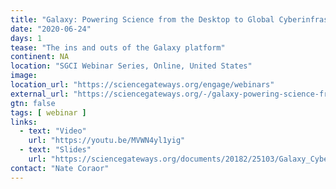 ```yaml
---
title: "Galaxy: Powering Science from the Desktop to Global Cyberinfrastructure"
date: "2020-06-24"
days: 1
tease: "The ins and outs of the Galaxy platform"
continent: NA
location: "SGCI Webinar Series, Online, United States"
image: 
location_url: "https://sciencegateways.org/engage/webinars"
external_url: "https://sciencegateways.org/-/galaxy-powering-science-from-the-desktop-to-global-cyberinfrastructure"
gtn: false
tags: [ webinar ]
links:
  - text: "Video"
    url: "https://youtu.be/MVWN4yl1yig"
  - text: "Slides"
    url: "https://sciencegateways.org/documents/20182/25103/Galaxy_Cyberinfrastructure_Webinar_Slides.pdf"
contact: "Nate Coraor"
---
```

